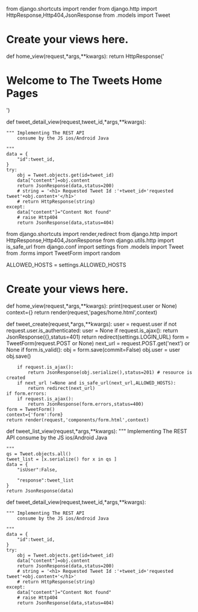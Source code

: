 from django.shortcuts import render
from  django.http import HttpResponse,Http404,JsonResponse
from .models import Tweet



# Create your views here.

def home_view(request,*args,**kwargs):
    return HttpResponse('<h1> Welcome to The Tweets Home Pages</h1>')

def tweet_detail_view(request,tweet_id,*args,**kwargs):

    """ Implementing The REST API
        consume by the JS ios/Android Java
    
    """
    data = {
        "id":tweet_id,
    }
    try:
        obj = Tweet.objects.get(id=tweet_id)
        data["content"]=obj.content
        return JsonResponse(data,status=200)
        # string = '<h1> Requested Tweet Id :'+tweet_id+'requested tweet'+obj.content+'</h1>'
        # return HttpResponse(string)
    except:
        data["content"]="Content Not found"
        # raise Http404
        return JsonResponse(data,status=404)





from django.shortcuts import render,redirect
from  django.http import HttpResponse,Http404,JsonResponse
from django.utils.http import is_safe_url
from django.conf import settings
from .models import Tweet
from .forms import TweetForm
import random

ALLOWED_HOSTS = settings.ALLOWED_HOSTS

# Create your views here.

def home_view(request,*args,**kwargs):
    print(request.user or None)
    context={}
    return render(request,'pages/home.html',context)

def tweet_create(request,*args,**kwargs):
    user = request.user
    if not request.user.is_authenticated:
        user = None
        if request.is_ajax():
            return JsonResponse({},status=401)
        return redirect(settings.LOGIN_URL)
    form = TweetForm(request.POST or None)
    next_url = request.POST.get('next') or None
    if form.is_valid():
        obj = form.save(commit=False)
        obj.user = user 
        obj.save()
        
        if request.is_ajax():
            return JsonResponse(obj.serialize(),status=201) # resource is created 
        if next_url !=None and is_safe_url(next_url,ALLOWED_HOSTS):
            return redirect(next_url)
    if form.errors:
        if request.is_ajax():
            return JsonResponse(form.errors,status=400)
    form = TweetForm()
    context={'form':form}
    return render(request,'components/form.html',context)

def tweet_list_view(request,*args,**kwargs):
    """ Implementing The REST API
        consume by the JS ios/Android Java
    
    """
    qs = Tweet.objects.all()
    tweet_list = [x.serialize() for x in qs ]
    data = {
        "isUser":False,
        
        "response":tweet_list
    }
    return JsonResponse(data)

def tweet_detail_view(request,tweet_id,*args,**kwargs):

    """ Implementing The REST API
        consume by the JS ios/Android Java
    
    """
    data = {
        "id":tweet_id,
    }
    try:
        obj = Tweet.objects.get(id=tweet_id)
        data["content"]=obj.content
        return JsonResponse(data,status=200)
        # string = '<h1> Requested Tweet Id :'+tweet_id+'requested tweet'+obj.content+'</h1>'
        # return HttpResponse(string)
    except:
        data["content"]="Content Not found"
        # raise Http404
        return JsonResponse(data,status=404)